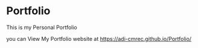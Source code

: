 # Portfolio
This is my Personal Portfolio

you can View My Portfolio website at https://adi-cmrec.github.io/Portfolio/


